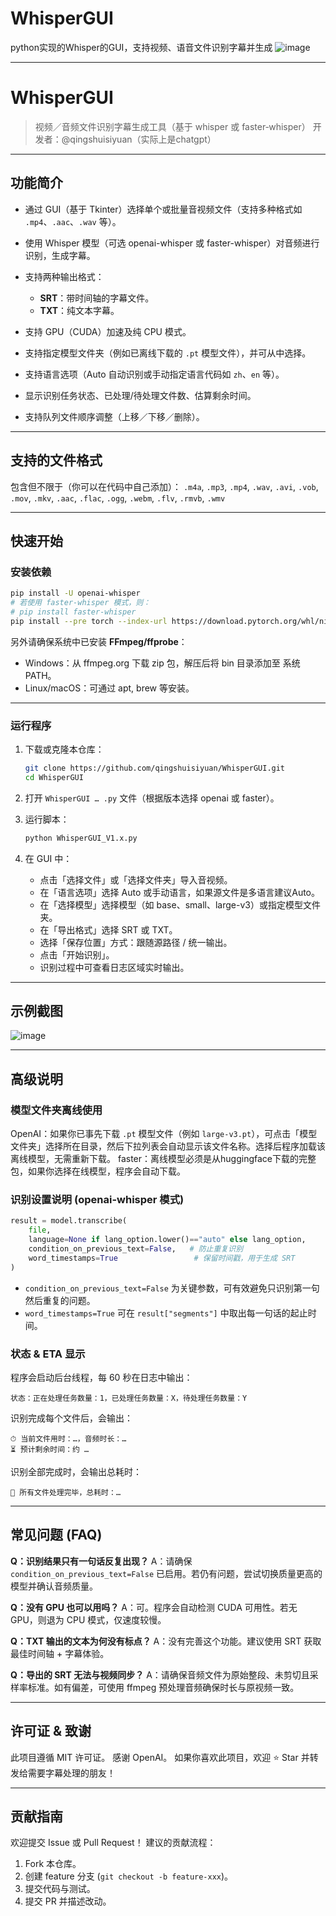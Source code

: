 # WhisperGUI
python实现的Whisper的GUI，支持视频、语音文件识别字幕并生成
![image](https://github.com/user-attachments/assets/f7b13ac6-ddcc-4531-8279-1459fd1451f4) 

---

# WhisperGUI

> 视频／音频文件识别字幕生成工具（基于 whisper 或 faster‑whisper）
> 开发者：@qingshuisiyuan（实际上是chatgpt）

---

## 功能简介

* 通过 GUI（基于 Tkinter）选择单个或批量音视频文件（支持多种格式如 `.mp4`、`.aac`、`.wav` 等）。
* 使用 Whisper 模型（可选 openai-whisper 或 faster-whisper）对音频进行识别，生成字幕。
* 支持两种输出格式：

  * **SRT**：带时间轴的字幕文件。
  * **TXT**：纯文本字幕。
* 支持 GPU（CUDA）加速及纯 CPU 模式。
* 支持指定模型文件夹（例如已离线下载的 `.pt` 模型文件），并可从中选择。
* 支持语言选项（Auto 自动识别或手动指定语言代码如 `zh`、`en` 等）。
* 显示识别任务状态、已处理/待处理文件数、估算剩余时间。
* 支持队列文件顺序调整（上移／下移／删除）。

---

## 支持的文件格式

包含但不限于（你可以在代码中自己添加）：
`.m4a`, `.mp3`, `.mp4`, `.wav`, `.avi`, `.vob`, `.mov`, `.mkv`,
`.aac`, `.flac`, `.ogg`, `.webm`, `.flv`, `.rmvb`, `.wmv`

---

## 快速开始

### 安装依赖

```bash
pip install -U openai-whisper
# 若使用 faster-whisper 模式，则：
# pip install faster-whisper
pip install --pre torch --index-url https://download.pytorch.org/whl/nightly/cu128
```

另外请确保系统中已安装 **FFmpeg/ffprobe**：

* Windows：从 ffmpeg.org 下载 zip 包，解压后将 bin 目录添加至 系统 PATH。
* Linux/macOS：可通过 apt, brew 等安装。

---

### 运行程序

1. 下载或克隆本仓库：

   ```bash
   git clone https://github.com/qingshuisiyuan/WhisperGUI.git
   cd WhisperGUI
   ```
2. 打开 `WhisperGUI … .py` 文件（根据版本选择 openai 或 faster）。
3. 运行脚本：

   ```bash
   python WhisperGUI_V1.x.py
   ```
4. 在 GUI 中：

   * 点击「选择文件」或「选择文件夹」导入音视频。
   * 在「语言选项」选择 Auto 或手动语言，如果源文件是多语言建议Auto。
   * 在「选择模型」选择模型（如 base、small、large-v3）或指定模型文件夹。
   * 在「导出格式」选择 SRT 或 TXT。
   * 选择「保存位置」方式：跟随源路径 / 统一输出。
   * 点击「开始识别」。
   * 识别过程中可查看日志区域实时输出。

---

## 示例截图

![image](https://github.com/user-attachments/assets/f7b13ac6-ddcc-4531-8279-1459fd1451f4) 

---

## 高级说明

### 模型文件夹离线使用

OpenAI：如果你已事先下载 `.pt` 模型文件（例如 `large-v3.pt`），可点击「模型文件夹」选择所在目录，然后下拉列表会自动显示该文件名称。选择后程序加载该离线模型，无需重新下载。
faster：离线模型必须是从huggingface下载的完整包，如果你选择在线模型，程序会自动下载。

### 识别设置说明 (openai-whisper 模式)

```python
result = model.transcribe(
    file,
    language=None if lang_option.lower()=="auto" else lang_option,
    condition_on_previous_text=False,   # 防止重复识别
    word_timestamps=True                 # 保留时间戳，用于生成 SRT
)
```

* `condition_on_previous_text=False` 为关键参数，可有效避免只识别第一句然后重复的问题。
* `word_timestamps=True` 可在 `result["segments"]` 中取出每一句话的起止时间。

### 状态 & ETA 显示

程序会启动后台线程，每 60 秒在日志中输出：

```
状态：正在处理任务数量：1，已处理任务数量：X，待处理任务数量：Y
```

识别完成每个文件后，会输出：

```
⏱ 当前文件用时：…，音频时长：…  
⏳ 预计剩余时间：约 …
```

识别全部完成时，会输出总耗时：

```
🎉 所有文件处理完毕，总耗时：…
```

---

## 常见问题 (FAQ)

**Q：识别结果只有一句话反复出现？**
A：请确保 `condition_on_previous_text=False` 已启用。若仍有问题，尝试切换质量更高的模型并确认音频质量。

**Q：没有 GPU 也可以用吗？**
A：可。程序会自动检测 CUDA 可用性。若无 GPU，则退为 CPU 模式，仅速度较慢。

**Q：TXT 输出的文本为何没有标点？**
A：没有完善这个功能。建议使用 SRT 获取最佳时间轴 + 字幕体验。

**Q：导出的 SRT 无法与视频同步？**
A：请确保音频文件为原始整段、未剪切且采样率标准。如有偏差，可使用 ffmpeg 预处理音频确保时长与原视频一致。

---

## 许可证 & 致谢

此项目遵循 MIT 许可证。
感谢 OpenAI。
如果你喜欢此项目，欢迎 ⭐ Star 并转发给需要字幕处理的朋友！

---

## 贡献指南

欢迎提交 Issue 或 Pull Request！
建议的贡献流程：

1. Fork 本仓库。
2. 创建 feature 分支 (`git checkout -b feature-xxx`)。
3. 提交代码与测试。
4. 提交 PR 并描述改动。
